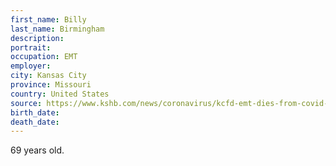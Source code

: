 ```yaml
---
first_name: Billy
last_name: Birmingham
description: 
portrait: 
occupation: EMT
employer: 
city: Kansas City
province: Missouri
country: United States
source: https://www.kshb.com/news/coronavirus/kcfd-emt-dies-from-covid-19
birth_date: 
death_date: 
---
```


69 years old.